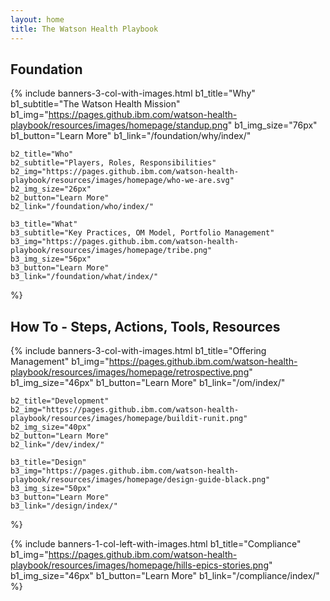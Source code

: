 ```yaml
---
layout: home
title: The Watson Health Playbook
---
```


## Foundation

{% include banners-3-col-with-images.html
    b1_title="Why"
    b1_subtitle="The Watson Health Mission"
    b1_img="https://pages.github.ibm.com/watson-health-playbook/resources/images/homepage/standup.png"
    b1_img_size="76px"
    b1_button="Learn More"
    b1_link="/foundation/why/index/"

    b2_title="Who"
    b2_subtitle="Players, Roles, Responsibilities"
    b2_img="https://pages.github.ibm.com/watson-health-playbook/resources/images/homepage/who-we-are.svg"
    b2_img_size="26px"
    b2_button="Learn More"
    b2_link="/foundation/who/index/"

    b3_title="What"
    b3_subtitle="Key Practices, OM Model, Portfolio Management"
    b3_img="https://pages.github.ibm.com/watson-health-playbook/resources/images/homepage/tribe.png"
    b3_img_size="56px"
    b3_button="Learn More"
    b3_link="/foundation/what/index/"
%}

## How To - Steps, Actions, Tools, Resources

{% include banners-3-col-with-images.html
    b1_title="Offering Management"
    b1_img="https://pages.github.ibm.com/watson-health-playbook/resources/images/homepage/retrospective.png"
    b1_img_size="46px"
    b1_button="Learn More"
    b1_link="/om/index/"

    b2_title="Development"
    b2_img="https://pages.github.ibm.com/watson-health-playbook/resources/images/homepage/buildit-runit.png"
    b2_img_size="40px"
    b2_button="Learn More"
    b2_link="/dev/index/"

    b3_title="Design"
    b3_img="https://pages.github.ibm.com/watson-health-playbook/resources/images/homepage/design-guide-black.png"
    b3_img_size="50px"
    b3_button="Learn More"
    b3_link="/design/index/"
%}

{% include banners-1-col-left-with-images.html
    b1_title="Compliance"
    b1_img="https://pages.github.ibm.com/watson-health-playbook/resources/images/homepage/hills-epics-stories.png"
    b1_img_size="46px"
    b1_button="Learn More"
    b1_link="/compliance/index/"
%}
